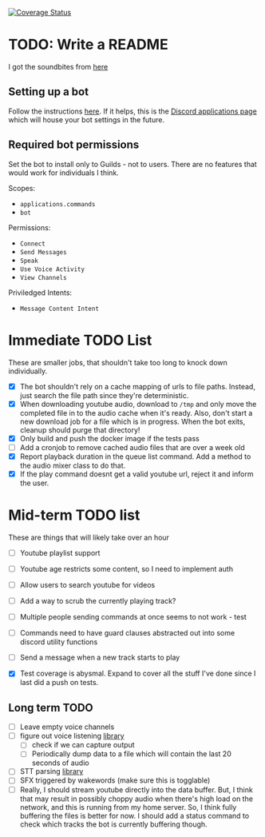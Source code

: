 [![Coverage Status](https://coveralls.io/repos/github/wildjames/BalaamBot/badge.svg?branch=main)](https://coveralls.io/github/wildjames/BalaamBot?branch=main)

# TODO: Write a README

I got the soundbites from [here](https://drive.google.com/drive/folders/1dr2XcAQAuCPJqZQkCRKa4Aq8IDOH8ZIz)

## Setting up a bot

Follow the instructions [here](https://discordpy.readthedocs.io/en/stable/discord.html). If it helps, this is the [Discord applications page](https://discord.com/developers/applications) which will house your bot settings in the future.

## Required bot permissions

Set the bot to install only to Guilds - not to users. There are no features that would work for individuals I think.

Scopes:
 - `applications.commands`
 - `bot`

Permissions:
 - `Connect`
 - `Send Messages`
 - `Speak`
 - `Use Voice Activity`
 - `View Channels`

Priviledged Intents:
 - `Message Content Intent`


# Immediate TODO List

These are smaller jobs, that shouldn't take too long to knock down individually.

- [x] The bot shouldn't rely on a cache mapping of urls to file paths. Instead, just search the file path since they're deterministic.
- [x] When downloading youtube audio, download to `/tmp` and only move the completed file in to the audio cache when it's ready. Also, don't start a new download job for a file which is in progress. When the bot exits, cleanup should purge that directory!
- [x] Only build and push the docker image if the tests pass
- [ ] Add a cronjob to remove cached audio files that are over a week old
- [x] Report playback duration in the queue list command. Add a method to the audio mixer class to do that.
- [x] If the play command doesnt get a valid youtube url, reject it and inform the user.

# Mid-term TODO list

These are things that will likely take over an hour

- [ ] Youtube playlist support
- [ ] Youtube age restricts some content, so I need to implement auth
- [ ] Allow users to search youtube for videos
- [ ] Add a way to scrub the currently playing track?
- [ ] Multiple people sending commands at once seems to not work - test
- [ ] Commands need to have guard clauses abstracted out into some discord utility functions
- [ ] Send a message when a new track starts to play
- [x] Test coverage is abysmal. Expand to cover all the stuff I've done since I last did a push on tests.


## Long term TODO

- [ ] Leave empty voice channels
- [ ] figure out voice listening [library](https://github.com/imayhaveborkedit/discord-ext-voice-recv)
  - [ ] check if we can capture output
  - [ ] Periodically dump data to a file which will contain the last 20 seconds of audio
- [ ] STT parsing [library](https://github.com/KoljaB/RealtimeSTT)
- [ ] SFX triggered by wakewords (make sure this is togglable)
- [ ] Really, I should stream youtube directly into the data buffer. But, I think that may result in possibly choppy audio when there's high load on the network, and this is running from my home server. So, I think fully buffering the files is better for now. I should add a status command to check which tracks the bot is currently buffering though.
